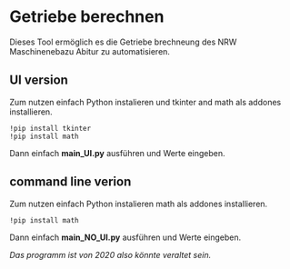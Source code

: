 # Getriebe berechnen

Dieses Tool ermöglich es die Getriebe brechneung des NRW Maschinenebazu Abitur zu automatisieren. 

## UI version

Zum nutzen einfach Python instalieren und tkinter and math als addones installieren.
```
!pip install tkinter
!pip install math
```
Dann einfach **main_UI.py** ausführen und Werte eingeben.

## command line verion

Zum nutzen einfach Python instalieren math als addones installieren.
```
!pip install math
```
Dann einfach **main_NO_UI.py** ausführen und Werte eingeben.


*Das programm ist von 2020 also könnte veraltet sein.*
